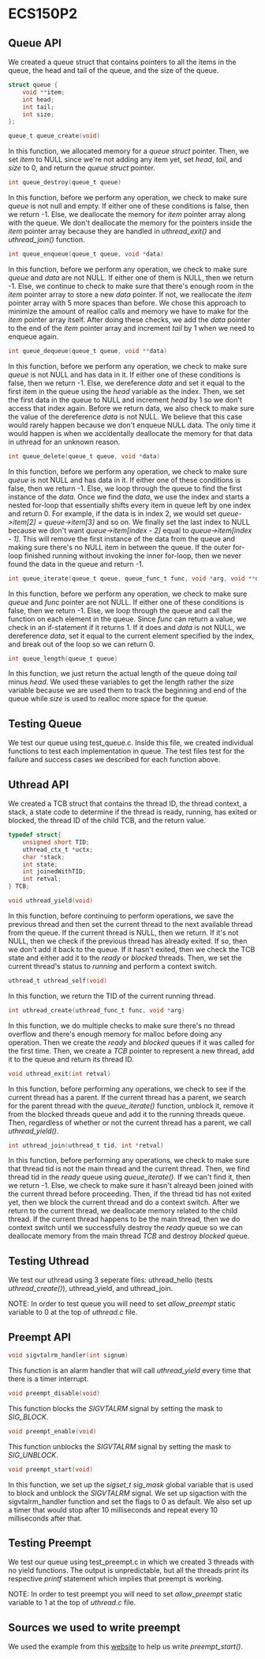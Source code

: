 # ECS150P2

## Queue API

We created a queue struct that contains pointers to all the items in the queue,
the head and tail of the queue, and the size of the queue.
```c
struct queue {
    void **item;
    int head;
    int tail;
    int size;
};
```

```c
queue_t queue_create(void)
```
In this function, we allocated memory for a *queue struct* pointer. Then, we set *item* to NULL since we're not adding any item yet, set *head*, *tail*, and *size* to 0, and return the *queue struct*
pointer.

```c
int queue_destroy(queue_t queue)
```
In this function, before we perform any operation, we check to make sure
*queue* is not null and empty. If either one of these conditions is false,
then we return -1. Else, we deallocate the memory for *item* pointer array along with the queue. We don't
deallocate the memory for the pointers inside the *item* pointer array because
they are handled in *uthread_exit()* and *uthread_join()* function.

```c
int queue_enqueue(queue_t queue, void *data)
```
In this function, before we perform any operation, we check to make sure
*queue* and *data* are not NULL. If either one of them is NULL, then we
return -1. Else, we continue to check to make sure that
there's enough room in the *item* pointer array to store a new *data* pointer.
If not, we reallocate the *item* pointer array with 5 more spaces than before.
We chose this approach to minimize the amount of realloc calls
and memory we have to make for the *item* pointer
array itself. After doing these checks, we add the *data* pointer to the end of
the *item* pointer array and increment *tail* by 1 when we need to enqueue
again.

```c
int queue_dequeue(queue_t queue, void **data)
```
In this function, before we perform any operation, we check to make sure
*queue* is not NULL and has data in it. If either one of these conditions is
false, then we return -1. Else, we dereference *data*
and set it equal to the first item in the queue using the *head* variable as the
index. Then, we set the first data in the queue to NULL and increment *head* by
1 so we don't access that index again. Before we return data, we also check to
make sure the value of the dereference *data* is not NULL. We believe that this
case would rarely happen because we don't enqueue NULL data. The only time it
would happen is when we accidentally deallocate the memory for that data in
uthread for an unknown reason.

```c
int queue_delete(queue_t queue, void *data)
```
In this function, before we perform any operation, we check to make sure
*queue* is not NULL and has data in it. If either one of these conditions is
false, then we return -1. Else, we loop through the
queue to find the first instance of the *data*. Once we find the *data*, we use
the index and starts a nested for-loop that essentially shifts every item in
queue left by one index and return 0. For example, if the data is in index 2, we
would set *queue->item[2] = queue->item[3]* and so on. We finally set the last
index to NULL because we don't want *queue->item[index - 2]* equal to
*queue->item[index - 1]*. This will remove the first instance of the data from
the queue and making sure there's no NULL item in between the queue. If the
outer for-loop finished running without invoking the inner for-loop, then we
never found the data in the queue and return -1.

```c
int queue_iterate(queue_t queue, queue_func_t func, void *arg, void **data)
```
In this function, before we perform any operation, we check to make sure
*queue* and *func* pointer are not NULL. If either one of these conditions is
false, then we return -1. Else, we loop through the
queue and call the function on each element in the queue. Since *func* can
return a value, we check in an if-statement if it returns 1. If it does and
*data* is not NULL, we dereference *data*, set it equal to the current element
specified by the index, and break out of the loop so we can return 0.

```c
int queue_length(queue_t queue)
```
In this function, we just return the actual length of the queue doing *tail*
minus *head*. We used these variables to get the length rather the *size*
variable because we are used them to track the beginning and end of the queue
while *size* is used to realloc more space for the queue.

## Testing Queue
We test our queue using test_queue.c. Inside this file, we created individual
functions to test each implementation in queue. The test files test
for the failure and success cases we described for each function above.


## Uthread API

We created a TCB struct that contains the thread ID, the thread context, a
stack, a state code to determine if the thread is ready, running, has exited or
blocked, the thread ID of the child TCB, and the return value.

```c
typedef struct{
    unsigned short TID;
    uthread_ctx_t *uctx;
    char *stack;
    int state;
    int joinedWithTID;
    int retval;
} TCB;
```

```c
void uthread_yield(void)
```
In this function, before continuing to perform operations, we save the previous
thread and then set the current thread to the next
available thread from the queue. If the current thread is NULL, then we return. If it's not NULL, then we check if the previous thread has already exited. If so, then we don't add it back to the queue. If it hasn't exited, then we check the TCB state and either add it to the *ready* or *blocked* threads. Then, we set the current thread's status to
*running* and perform a context switch.

```c
uthread_t uthread_self(void)
```
In this function, we return the TID of the current running thread.

```c
int uthread_create(uthread_func_t func, void *arg)
```
In this function, we do multiple checks to make sure there's no thread overflow and there's enough memory for malloc before doing any operation. Then we create the *ready* and *blocked* queues if it was called for the first time. Then, we create a *TCB* pointer to represent a new thread, add it to the queue and return its thread ID.

```c
void uthread_exit(int retval)
```
In this function, before performing any operations, we check to see if the
current thread has a parent. If the current thread has a parent, we search for
the parent thread with the *queue_iterate()* function,
unblock it, remove it from the blocked threads queue and add it
to the running threads queue. Then, regardless of whether or not the current
thread has a parent, we call *uthread_yield()*.

```c
int uthread_join(uthread_t tid, int *retval)
```
In this function, before performing any operations, we check to make sure that thread tid is not the main thread and the current thread. Then, we find thread tid in the *ready* queue using *queue_iterate()*. If we can't find it, then we return -1. Else, we check to make sure it hasn't alreayd been joined with the current thread before proceeding. Then, if the thread tid has not exited yet, then we block the current thread and do a context switch. After we return to the current thread, we deallocate memory related to the child thread. If the current thread happens to be the main thread, then we do context switch until we successfully destroy the *ready* queue so we can deallocate memory from the main thread *TCB* and destroy *blocked* queue.

## Testing Uthread
We test our uthread using 3 seperate files: uthread_hello (tests *uthread_create()*), uthread_yield, and uthread_join.

NOTE: In order to test queue you will need to set *allow_preempt* static
variable to 0 at the top of *uthread.c* file.


## Preempt API

```c
void sigvtalrm_handler(int signum)
```
This function is an alarm handler that will call *uthread_yield* every time that
there is a timer interrupt. 

```c
void preempt_disable(void)
```
This function blocks the *SIGVTALRM* signal by setting the mask to *SIG_BLOCK*.

```c
void preempt_enable(void)
```
This function unblocks the *SIGVTALRM* signal by setting the mask to
*SIG_UNBLOCK*.

```c
void preempt_start(void)
```
In this function, we set up the *sigset_t sig_mask* global variable that is used
to block and unblock the *SIGVTALRM* signal. We set up sigaction with the
sigvtalrm_handler function and set the flags to 0 as default. We also set up a timer that would stop after 10 milliseconds and repeat every 10 milliseconds after that.

## Testing Preempt
We test our queue using test_preempt.c in which we created 3 threads
with no yield functions. The output is unpredictable, but all the threads print
its respective *printf* statement which implies that preempt is working. 

NOTE: In order to test preempt you will need to set *allow_preempt* static
variable to 1 at the top of *uthread.c* file.

## Sources we used to write preempt
We used the example from this
[website](http://www.informit.com/articles/article.aspx?p=23618&seqNum=14) to
help us write *preempt_start()*.